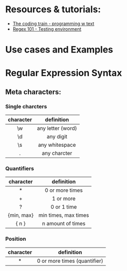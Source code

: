 # Resources & tutorials:
* [The coding train - programming w text](https://youtube.com/playlist?list=PLRqwX-V7Uu6YEypLuls7iidwHMdCM6o2w)
* [Regex 101 - Testing environment](https://regex101.com/)

# Use cases and Examples


# Regular Expression Syntax
## Meta characters:
### Single charcters
character |  definition
:----------:|:-------------:
   \w   |  any letter (word) 
   \d   |  any digit
   \s   | any whitespace
   .    |  any charcter
   
   
### Quantifiers
character |  definition  
:----------:|:-------------:
   \*    |  0 or more times 
   \+    |  1 or more
   \?    |  0 or 1 time
 {min, max}    |  min times, max times
  { n }  |  n amount of times
   
   
### Position
character |  definition  
:----------:|:-------------:
   \*    |  0 or more times (quantifier)
